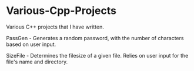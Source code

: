 # Various-Cpp-Projects
Various C++ projects that I have written.


PassGen - Generates a random password, with the number of characters based on user input.

SizeFile - Determines the filesize of a given file. Relies on user input for the file's name and directory.
